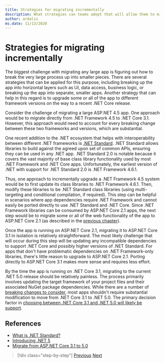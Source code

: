```yaml
---
title: Strategies for migrating incrementally
description: What strategies can teams adopt that will allow them to migrate large apps from ASP.NET MVC to .NET Core in an incremental fashion?
author: ardalis
ms.date: 11/13/2020
---
```


# Strategies for migrating incrementally

The biggest challenge with migrating any large app is figuring out how to break the very large process up into smaller pieces. There are several strategies that can be applied for this purpose, including breaking up the app into horizontal layers such as UI, data access, business logic, or breaking up the app into separate, smaller apps. Another strategy that can help in this regard is to upgrade some or all of the app to different framework versions on the way to a recent .NET Core release.

Consider the challenge of migrating a large ASP.NET 4.5 app. One approach would be to migrate directly from .NET Framework 4.5 to .NET Core 3.1. However, this approach would need to account for every breaking change between these two frameworks and versions, which are substantial.

One recent addition to the .NET ecosystem that helps with interoperability between different .NET frameworks is [.NET Standard](https://dotnet.microsoft.com/platform/dotnet-standard). .NET Standard allows libraries to build against the agreed upon set of common APIs, ensuring they can be used in any .NET app. .NET Standard 2.0 is notable because it covers the vast majority of base class library functionality used by most .NET Framework and .NET Core apps. Unfortunately, the earliest version of .NET with support for .NET Standard 2.0 is .NET Framework 4.6.1.

Thus, one approach to incrementally upgrade a .NET Framework 4.5 system would be to first update its class libraries to .NET Framework 4.6.1. Then, modify these libraries to be .NET Standard class libraries (using multi-targeting and conditional compilation, if required). This step can be helpful in scenarios where app dependencies require .NET Framework and cannot easily be ported directly to use .NET Standard and .NET Core. Since .NET Framework libraries can be consumed by ASP.NET Core 2.1 apps, the next step would be to migrate some or all of the web functionality of the app to ASP.NET Core 2.1 (as described in the [previous chapter](choose-net-core-version.md)).

Once the app is running on ASP.NET Core 2.1, migrating it to ASP.NET Core 3.1 in isolation is relatively straightforward. The most likely challenge that will occur during this step will be updating any incompatible dependencies to support .NET Core and possibly higher versions of .NET Standard. For apps that don't have problematic dependencies on .NET Framework-only libraries, there's little reason to upgrade to ASP.NET Core 2.1. Porting directly to ASP.NET Core 3.1 makes more sense and requires less effort.

By the time the app is running on .NET Core 3.1, migrating to the current .NET 5.0 release should be relatively painless. The process primarily involves updating the target framework of your project files and their associated NuGet package dependencies. While there are a number of [breaking changes to consider](/dotnet/core/compatibility/3.1-5.0), most apps shouldn't require substantial modification to move from .NET Core 3.1 to .NET 5.0. The primary decision factor in [choosing between .NET Core 3.1 and .NET 5.0 will likely be support](choose-net-core-version.md).

## References

- [What is .NET Standard?](https://dotnet.microsoft.com/platform/dotnet-standard)
- [Introducing .NET 5](https://devblogs.microsoft.com/dotnet/introducing-net-5/)
- [Migrate from ASP.NET Core 3.1 to 5.0](https://docs.microsoft.com/aspnet/core/migration/31-to-50)

>[!div class="step-by-step"]
>[Previous](choose-net-core-version.md)
>[Next](migrate-web-forms.md)

